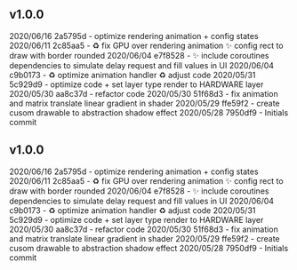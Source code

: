 ## v1.0.0

2020/06/16 2a5795d - optimize rendering animation + config states
2020/06/11 2c85aa5 - :recycle: fix GPU over rendering animation :sparkles: config rect to draw with border rounded
2020/06/04 e7f8528 - :sparkles: include coroutines dependencies to simulate delay request and fill values in UI
2020/06/04 c9b0173 - :recycle: optimize animation handler :recycle: adjust code
2020/05/31 5c929d9 - optimize code + set layer type render to HARDWARE layer
2020/05/30 aa8c37d - refactor code
2020/05/30 51f68d3 - fix animation and matrix translate linear gradient in shader
2020/05/29 ffe59f2 - create cusom drawable to abstraction shadow effect
2020/05/28 7950df9 - Initials commit

## v1.0.0

2020/06/16 2a5795d - optimize rendering animation + config states
2020/06/11 2c85aa5 - :recycle: fix GPU over rendering animation :sparkles: config rect to draw with border rounded
2020/06/04 e7f8528 - :sparkles: include coroutines dependencies to simulate delay request and fill values in UI
2020/06/04 c9b0173 - :recycle: optimize animation handler :recycle: adjust code
2020/05/31 5c929d9 - optimize code + set layer type render to HARDWARE layer
2020/05/30 aa8c37d - refactor code
2020/05/30 51f68d3 - fix animation and matrix translate linear gradient in shader
2020/05/29 ffe59f2 - create cusom drawable to abstraction shadow effect
2020/05/28 7950df9 - Initials commit

